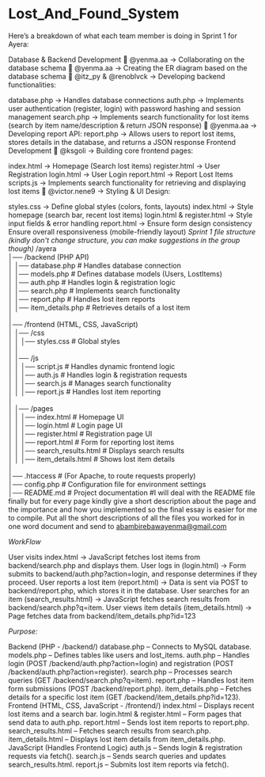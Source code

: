 # Lost_And_Found_System
Here’s a breakdown of what each team member is doing in Sprint 1 for Ayera:

Database & Backend Development
🔹 @yenma.aa → Collaborating on the database schema
🔹 @yenma.aa → Creating the ER diagram based on the database schema
🔹 @itz_py & @renoblvck → Developing backend functionalities:

database.php → Handles database connections
auth.php → Implements user authentication (register, login) with password hashing and session management
search.php → Implements search functionality for lost items (search by item name/description & return JSON response)
🔹 @yenma.aa → Developing report API:
report.php → Allows users to report lost items, stores details in the database, and returns a JSON response
Frontend Development
🔹 @ksgoli → Building core frontend pages:

index.html → Homepage (Search lost items)
register.html → User Registration
login.html → User Login
report.html → Report Lost Items
scripts.js → Implements search functionality for retrieving and displaying lost items
🔹 @victor.nene9 → Styling & UI Design:

styles.css → Define global styles (colors, fonts, layouts)
index.html → Style homepage (search bar, recent lost items)
login.html & register.html → Style input fields & error handling
report.html → Ensure form design consistency
Ensure overall responsiveness (mobile-friendly layout)
_Sprint 1 file structure (kindly don't change structure, you can make suggestions in the group though)_
/ayera  
│── /backend (PHP API)  
│   │── database.php  # Handles database connection  
│   │── models.php  # Defines database models (Users, LostItems)  
│   │── auth.php  # Handles login & registration logic  
│   │── search.php  # Implements search functionality  
│   │── report.php  # Handles lost item reports  
│   │── item_details.php  # Retrieves details of a lost item  
│  
│── /frontend (HTML, CSS, JavaScript)  
│   │── /css  
│   │   │── styles.css  # Global styles  
│   │  
│   │── /js  
│   │   │── script.js  # Handles dynamic frontend logic  
│   │   │── auth.js  # Handles login & registration requests  
│   │   │── search.js  # Manages search functionality  
│   │   │── report.js  # Handles lost item reporting  
│  
│   │── /pages  
│   │   │── index.html  # Homepage UI  
│   │   │── login.html  # Login page UI  
│   │   │── register.html  # Registration page UI  
│   │   │── report.html  # Form for reporting lost items  
│   │   │── search_results.html  # Displays search results  
│   │   │── item_details.html  # Shows lost item details  
│  
│── .htaccess  # (For Apache, to route requests properly)  
│── config.php  # Configuration file for environment settings  
│── README.md  # Project documentation  #I will deal with the README file finally but for every page kindly give a short description about the page and the importance and how you implemented so the final essay is easier for me to compile. Put all the short descriptions of all the files you worked for in one word document and send to abambirebawayenma@gmail.com

_WorkFlow_

User visits index.html → JavaScript fetches lost items from backend/search.php and displays them.
User logs in (login.html) → Form submits to backend/auth.php?action=login, and response determines if they proceed.
User reports a lost item (report.html) → Data is sent via POST to backend/report.php, which stores it in the database.
User searches for an item (search_results.html) → JavaScript fetches search results from backend/search.php?q=item.
User views item details (item_details.html) → Page fetches data from backend/item_details.php?id=123


_Purpose:_

Backend (PHP - /backend/)
database.php – Connects to MySQL database.
models.php – Defines tables like users and lost_items.
auth.php – Handles login (POST /backend/auth.php?action=login) and registration (POST /backend/auth.php?action=register).
search.php – Processes search queries (GET /backend/search.php?q=item).
report.php – Handles lost item form submissions (POST /backend/report.php).
item_details.php – Fetches details for a specific lost item (GET /backend/item_details.php?id=123).
Frontend (HTML, CSS, JavaScript - /frontend/)
index.html – Displays recent lost items and a search bar.
login.html & register.html – Form pages that send data to auth.php.
report.html – Sends lost item reports to report.php.
search_results.html – Fetches search results from search.php.
item_details.html – Displays lost item details from item_details.php.
JavaScript (Handles Frontend Logic)
auth.js – Sends login & registration requests via fetch().
search.js – Sends search queries and updates search_results.html.
report.js – Submits lost item reports via fetch().



